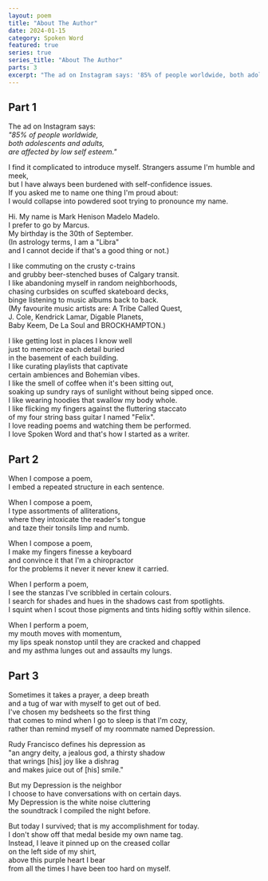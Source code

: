 ```yaml
---
layout: poem
title: "About The Author"
date: 2024-01-15
category: Spoken Word
featured: true
series: true
series_title: "About The Author"
parts: 3
excerpt: "The ad on Instagram says: '85% of people worldwide, both adolescents and adults...'"
---
```


## Part 1

The ad on Instagram says:   
*"85% of people worldwide,   
both adolescents and adults,   
are affected by low self esteem."*   

I find it complicated to introduce myself. Strangers assume I'm humble and meek,   
but I have always been burdened with self-confidence issues.   
If you asked me to name one thing I'm proud about:   
I would collapse into powdered soot trying to pronounce my name.  

Hi. My name is Mark Henison Madelo Madelo.   
I prefer to go by Marcus.   
My birthday is the 30th of September.   
(In astrology terms, I am a "Libra"   
and I cannot decide if that's a good thing or not.)  

I like commuting on the crusty c-trains   
and grubby beer-stenched buses of Calgary transit.   
I like abandoning myself in random neighborhoods,   
chasing curbsides on scuffed skateboard decks,   
binge listening to music albums back to back.   
(My favourite music artists are: A Tribe Called Quest,   
J. Cole, Kendrick Lamar, Digable Planets,   
Baby Keem, De La Soul and BROCKHAMPTON.)   

I like getting lost in places I know well   
just to memorize each detail buried   
in the basement of each building.   
I like curating playlists that captivate   
certain ambiences and Bohemian vibes.   
I like the smell of coffee when it's been sitting out,   
soaking up sundry rays of sunlight without being sipped once.   
I like wearing hoodies that swallow my body whole.   
I like flicking my fingers against the fluttering staccato   
of my four string bass guitar I named "Felix".   
I love reading poems and watching them be performed.   
I love Spoken Word and that's how I started as a writer.   

## Part 2

When I compose a poem,   
I embed a repeated structure in each sentence.   

When I compose a poem,   
I type assortments of alliterations,   
where they intoxicate the reader's tongue   
and taze their tonsils limp and numb.   

When I compose a poem,   
I make my fingers finesse a keyboard   
and convince it that I'm a chiropractor   
for the problems it never it never knew it carried.   

When I perform a poem,  
I see the stanzas I've scribbled in certain colours.   
I search for shades and hues in the shadows cast from spotlights.   
I squint when I scout those pigments and tints hiding softly within silence.   

When I perform a poem,   
my mouth moves with momentum,  
my lips speak nonstop until they are cracked and chapped   
and my asthma lunges out and assaults my lungs.  

## Part 3

Sometimes it takes a prayer, a deep breath   
and a tug of war with myself to get out of bed.   
I've chosen my bedsheets so the first thing   
that comes to mind when I go to sleep is that I'm cozy,   
rather than remind myself of my roommate named Depression.   

Rudy Francisco defines his depression as   
"an angry deity, a jealous god, a thirsty shadow   
that wrings [his] joy like a dishrag   
and makes juice out of [his] smile."   

But my Depression is the neighbor   
I choose to have conversations with on certain days.   
My Depression is the white noise cluttering   
the soundtrack I compiled the night before.   

But today I survived; that is my accomplishment for today.   
I don't show off that medal beside my own name tag.   
Instead, I leave it pinned up on the creased collar   
on the left side of my shirt,   
above this purple heart I bear   
from all the times I have been too hard on myself.   

